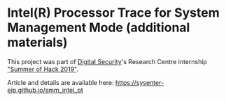 # Intel(R) Processor Trace for System Management Mode (additional materials)

This project was part of [Digital Security](https://github.com/DSecurity)'s Research Centre internship ["Summer of Hack 2019"](https://dsec.ru/about/traineeship/).

Article and details are available here: https://sysenter-eip.github.io/smm_intel_pt